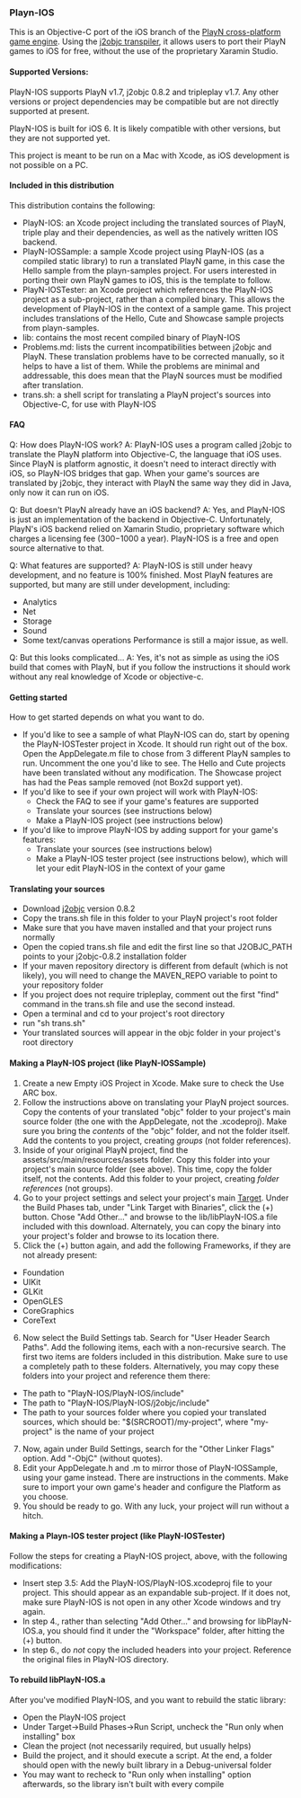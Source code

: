 ### Playn-IOS ###

This is an Objective-C port of the iOS branch of the [PlayN cross-platform game engine](http://code.google.com/p/playn/). Using the [j2objc transpiler](http://code.google.com/p/j2objc/), it allows users to port their PlayN games to iOS for free, without the use of the proprietary Xaramin Studio.

#### Supported Versions: ####
PlayN-IOS supports PlayN v1.7, j2objc 0.8.2 and tripleplay v1.7. Any other versions or project dependencies may be compatible but are not directly supported at present.

PlayN-IOS is built for iOS 6. It is likely compatible with other versions, but they are not supported yet.

This project is meant to be run on a Mac with Xcode, as iOS development is not possible on a PC.

#### Included in this distribution ####
This distribution contains the following:
* PlayN-IOS: an Xcode project including the translated sources of PlayN, triple play and their dependencies, as well as the natively written IOS backend.
* PlayN-IOSSample: a sample Xcode project using PlayN-IOS (as a compiled static library) to run a translated PlayN game, in this case the Hello sample from the playn-samples project.  For users interested in porting their own PlayN games to iOS, this is the template to follow.
* PlayN-IOSTester: an Xcode project which references the PlayN-IOS project as a sub-project, rather than a compiled binary. This allows the development of PlayN-IOS in the context of a sample game. This project includes translations of the Hello, Cute and Showcase sample projects from playn-samples.
* lib: contains the most recent compiled binary of PlayN-IOS
* Problems.md: lists the current incompatibilities between j2objc and PlayN. These translation problems have to be corrected manually, so it helps to have a list of them. While the problems are minimal and addressable, this does mean that the PlayN sources must be modified after translation.
* trans.sh: a shell script for translating a PlayN project's sources into Objective-C, for use with PlayN-IOS


#### FAQ ####
Q: How does PlayN-IOS work?
A: PlayN-IOS uses a program called j2objc to translate the PlayN platform into Objective-C, the language that iOS uses. Since PlayN is platform agnostic, it doesn't need to interact directly with iOS, so PlayN-IOS bridges that gap. When your game's sources are translated by j2objc, they interact with PlayN the same way they did in Java, only now it can run on iOS.

Q: But doesn't PlayN already have an iOS backend?
A: Yes, and PlayN-IOS is just an implementation of the backend in Objective-C. Unfortunately, PlayN's iOS backend relied on Xamarin Studio, proprietary software which charges a licensing fee ($300-$1000 a year). PlayN-IOS is a free and open source alternative to that.

Q: What features are supported?
A: PlayN-IOS is still under heavy development, and no feature is 100% finished. Most PlayN features are supported, but many are still under development, including:
* Analytics
* Net
* Storage
* Sound
* Some text/canvas operations
Performance is still a major issue, as well.

Q: But this looks complicated…
A: Yes, it's not as simple as using the iOS build that comes with PlayN, but if you follow the instructions it should work without any real knowledge of Xcode or objective-c.

#### Getting started ####
How to get started depends on what you want to do.
* If you'd like to see a sample of what PlayN-IOS can do, start by opening the PlayN-IOSTester project in Xcode. It should run right out of the box. Open the AppDelegate.m file to chose from 3 different PlayN samples to run. Uncomment the one you'd like to see. The Hello and Cute projects have been translated without any modification. The Showcase project has had the Peas sample removed (not Box2d support yet).
* If you'd like to see if your own project will work with PlayN-IOS:
  + Check the FAQ to see if your game's features are supported
  + Translate your sources (see instructions below)
  + Make a PlayN-IOS project (see instructions below)
* If you'd like to improve PlayN-IOS by adding support for your game's features:
  + Translate your sources (see instructions below)
  + Make a PlayN-IOS tester project (see instructions below), which will let your edit PlayN-IOS in the context of your game


#### Translating your sources ####
* Download [j2objc](http://code.google.com/p/j2objc/) version 0.8.2
* Copy the trans.sh file in this folder to your PlayN project's root folder
* Make sure that you have maven installed and that your project runs normally
* Open the copied trans.sh file and edit the first line so that J2OBJC_PATH points to your j2objc-0.8.2 installation folder
* If your maven repository directory is different from default (which is not likely), you will need to change the MAVEN_REPO variable to point to your repository folder
* If you project does not require tripleplay, comment out the first "find" command in the trans.sh file and use the second instead.
* Open a terminal and cd to your project's root directory
* run "sh trans.sh"
* Your translated sources will appear in the objc folder in your project's root directory


#### Making a PlayN-IOS project (like PlayN-IOSSample) ####
1. Create a new Empty iOS Project in Xcode. Make sure to check the Use ARC box.
2. Follow the instructions above on translating your PlayN project sources. Copy the contents of your translated "objc" folder to your project's main source folder (the one with the AppDelegate, not the .xcodeproj). Make sure you bring the *contents* of the "objc" folder, and not the folder itself. Add the contents to you project, creating *groups* (not folder references).
3. Inside of your original PlayN project, find the assets/src/main/resources/assets folder. Copy this folder into your project's main source folder (see above). This time, copy the folder itself, not the contents. Add this folder to your project, creating *folder references* (not groups).
4. Go to your project settings and select your project's main [Target](http://developer.apple.com/library/ios/#featuredarticles/XcodeConcepts/Concept-Targets.html). Under the Build Phases tab, under "Link Target with Binaries", click the (+) button. Chose "Add Other..." and browse to the lib/libPlayN-IOS.a file included with this download. Alternately, you can copy the binary into your project's folder and browse to its location there.
5. Click the (+) button again, and add the following Frameworks, if they are not already present:
 * Foundation
 * UIKit
 * GLKit
 * OpenGLES
 * CoreGraphics
 * CoreText
6. Now select the Build Settings tab. Search for "User Header Search Paths". Add the following items, each with a non-recursive search. The first two items are folders included in this distribution. Make sure to use a completely path to these folders. Alternatively, you may copy these folders into your project and reference them there:
 * The path to "PlayN-IOS/PlayN-IOS/include"
 * The path to "PlayN-IOS/PlayN-IOS/j2objc/include"
 * The path to your sources folder where you copied your translated sources, which should be: "$(SRCROOT)/my-project", where "my-project" is the name of your project
7. Now, again under Build Settings, search for the "Other Linker Flags" option. Add "-ObjC" (without quotes).
8. Edit your AppDelegate.h and .m to mirror those of PlayN-IOSSample, using your game instead. There are instructions in the comments. Make sure to import your own game's header and configure the Platform as you choose.
9. You should be ready to go. With any luck, your project will run without a hitch.


#### Making a Playn-IOS tester project (like PlayN-IOSTester) ####
Follow the steps for creating a PlayN-IOS project, above, with the following modifications:
* Insert step 3.5: Add the PlayN-IOS/PlayN-IOS.xcodeproj file to your project. This should appear as an expandable sub-project. If it does not, make sure PlayN-IOS is not open in any other Xcode windows and try again.
* In step 4., rather than selecting "Add Other…" and browsing for libPlayN-IOS.a, you should find it under the "Workspace" folder, after hitting the (+) button.
* In step 6., do *not* copy the included headers into your project. Reference the original files in PlayN-IOS directory.


#### To rebuild libPlayN-IOS.a ####
After you've modified PlayN-IOS, and you want to rebuild the static library:
* Open the PlayN-IOS project
* Under Target->Build Phases->Run Script, uncheck the "Run only when installing" box
* Clean the project (not necessarily required, but usually helps)
* Build the project, and it should execute a script. At the end, a folder should open with the newly built library in a Debug-universal folder
* You may want to recheck to "Run only when installing" option afterwards, so the library isn't built with every compile

 